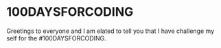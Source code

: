 # 100DAYSFORCODING
Greetings to everyone and I am elated to tell you that I have challenge my self for the #100DAYSFORCODING.
